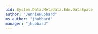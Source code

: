 ```yaml
---
uid: System.Data.Metadata.Edm.DataSpace
author: "JennieHubbard"
ms.author: "jhubbard"
manager: "jhubbard"
---
```

